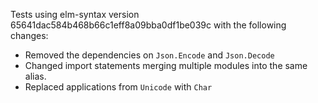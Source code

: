 Tests using elm-syntax version 65641dac584b468b66c1eff8a09bba0df1be039c with the following changes:

+ Removed the dependencies on `Json.Encode` and `Json.Decode`
+ Changed import statements merging multiple modules into the same alias.
+ Replaced applications from `Unicode` with `Char`
